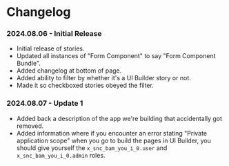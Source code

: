 # Changelog

### 2024.08.06 - Initial Release 

- Initial release of stories. 
- Updated all instances of "Form Component" to say "Form Component Bundle". 
- Added changelog at bottom of page.
- Added ability to filter by whether it's a UI Builder story or not.
- Made it so checkboxed stories obeyed the filter. 

### 2024.08.07 - Update 1
- Added back a description of the app we're building that accidentally got removed.
- Added information where if you encounter an error stating "Private application scope" when you go to build the pages in UI Builder, you should give yourself the `x_snc_bam_you_i_0.user` and `x_snc_bam_you_i_0.admin` roles. 